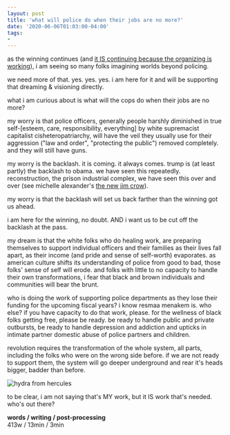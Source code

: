 ```yaml
---
layout: post
title: 'what will police do when their jobs are no more?'
date: '2020-06-06T01:03:00-04:00'
tags:
- 
--- 
```




as the winning continues (and [it IS continuing because the organizing is working](https://www.motherjones.com/politics/2020/06/heres-where-the-movement-to-defund-police-is-gaining-momentum/)), i am seeing so many folks imagining worlds beyond policing. 

we need more of that. yes. yes. yes. i am here for it and will be supporting that dreaming & visioning directly. 

what i am curious about is what will the cops do when their jobs are no more? 

my worry is that police officers, generally people harshly diminished in true self-[esteem, care, responsibility, everything] by white supremacist capitalist cisheteropatriarchy, will have the veil they usually use for their aggression ("law and order", "protecting the public") removed completely. and they will still have guns. 

my worry is the backlash. it is coming. it always comes. trump is (at least partly) the backlash to obama. we have seen this repeatedly. reconstruction, the prison industrial complex, we have seen this over and over (see michelle alexander's [the new jim crow](https://newjimcrow.com/)). 

my worry is that the backlash will set us back farther than the winning got us ahead. 

i am here for the winning, no doubt. AND i want us to be cut off the backlash at the pass. 

my dream is that the white folks who do healing work, are preparing themselves to support individual officers and their families as their lives fall apart, as their income (and pride and sense of self-worth) evaporates. as american culture shifts its understanding of police from good to bad, those folks' sense of self will erode. and folks with little to no capacity to handle their own transformations, i fear that black and brown individuals and communities will bear the brunt. 

who is doing the work of supporting police departments as they lose their funding for the upcoming fiscal years? i know resmaa menakem is. who else? if you have capacity to do that work, please. for the wellness of black folks getting free, please be ready. be ready to handle public and private outbursts, be ready to handle depression and addiction and upticks in intimate partner domestic abuse of police partners and children. 

revolution requires the transformation of the whole system, all parts, including the folks who were on the wrong side before. if we are not ready to support them, the system will go deeper underground and rear it's heads bigger, badder than before. 

![hydra from hercules](https://media.giphy.com/media/zwnM63LkZC1ri/source.gif)

to be clear, i am not saying that's MY work, but it IS work that's needed. who's out there? 



<!-- hyperlink bank -->


<!-- &#042; = asterisk -->
<!-- &#039; = single quote '-->

**words / writing / post-processing**  
413w / 13min / 3min 